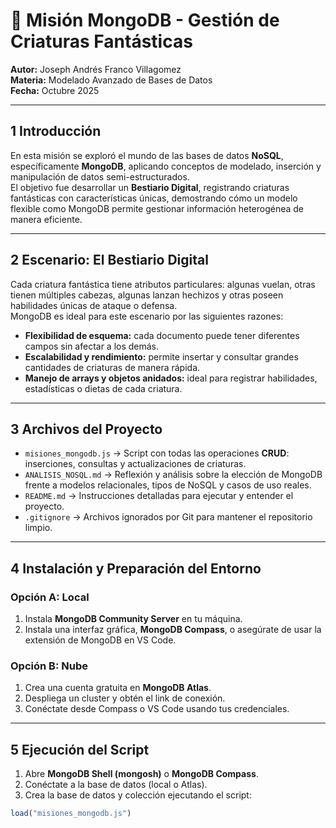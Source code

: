# 🧭 Misión MongoDB - Gestión de Criaturas Fantásticas

**Autor:** Joseph Andrés Franco Villagomez  
**Materia:** Modelado Avanzado de Bases de Datos  
**Fecha:** Octubre 2025  

---

## 1️ Introducción

En esta misión se exploró el mundo de las bases de datos **NoSQL**, específicamente **MongoDB**, aplicando conceptos de modelado, inserción y manipulación de datos semi-estructurados.  
El objetivo fue desarrollar un **Bestiario Digital**, registrando criaturas fantásticas con características únicas, demostrando cómo un modelo flexible como MongoDB permite gestionar información heterogénea de manera eficiente.

---

## 2️ Escenario: El Bestiario Digital

Cada criatura fantástica tiene atributos particulares: algunas vuelan, otras tienen múltiples cabezas, algunas lanzan hechizos y otras poseen habilidades únicas de ataque o defensa.  
MongoDB es ideal para este escenario por las siguientes razones:

- **Flexibilidad de esquema:** cada documento puede tener diferentes campos sin afectar a los demás.  
- **Escalabilidad y rendimiento:** permite insertar y consultar grandes cantidades de criaturas de manera rápida.  
- **Manejo de arrays y objetos anidados:** ideal para registrar habilidades, estadísticas o dietas de cada criatura.

---

## 3️ Archivos del Proyecto

- `misiones_mongodb.js` → Script con todas las operaciones **CRUD**: inserciones, consultas y actualizaciones de criaturas.  
- `ANALISIS_NOSQL.md` → Reflexión y análisis sobre la elección de MongoDB frente a modelos relacionales, tipos de NoSQL y casos de uso reales.  
- `README.md` → Instrucciones detalladas para ejecutar y entender el proyecto.  
- `.gitignore` → Archivos ignorados por Git para mantener el repositorio limpio.

---

## 4️ Instalación y Preparación del Entorno

### Opción A: Local
1. Instala **MongoDB Community Server** en tu máquina.  
2. Instala una interfaz gráfica, **MongoDB Compass**, o asegúrate de usar la extensión de MongoDB en VS Code.  

### Opción B: Nube
1. Crea una cuenta gratuita en **MongoDB Atlas**.  
2. Despliega un cluster y obtén el link de conexión.  
3. Conéctate desde Compass o VS Code usando tus credenciales.

---

## 5️ Ejecución del Script

1. Abre **MongoDB Shell (mongosh)** o **MongoDB Compass**.  
2. Conéctate a la base de datos (local o Atlas).  
3. Crea la base de datos y colección ejecutando el script:

```javascript
load("misiones_mongodb.js")

